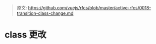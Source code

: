 > 原文: https://github.com/vuejs/rfcs/blob/master/active-rfcs/0018-transition-class-change.md
# <transition> class 更改